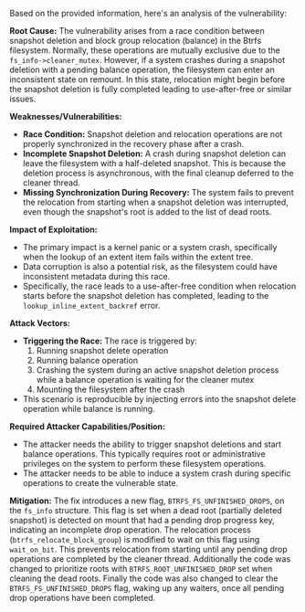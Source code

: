 Based on the provided information, here's an analysis of the vulnerability:

**Root Cause:**
The vulnerability arises from a race condition between snapshot deletion and block group relocation (balance) in the Btrfs filesystem. Normally, these operations are mutually exclusive due to the `fs_info->cleaner_mutex`. However, if a system crashes during a snapshot deletion with a pending balance operation, the filesystem can enter an inconsistent state on remount. In this state, relocation might begin before the snapshot deletion is fully completed leading to use-after-free or similar issues.

**Weaknesses/Vulnerabilities:**
- **Race Condition:**  Snapshot deletion and relocation operations are not properly synchronized in the recovery phase after a crash.
- **Incomplete Snapshot Deletion:**  A crash during snapshot deletion can leave the filesystem with a half-deleted snapshot. This is because the deletion process is asynchronous, with the final cleanup deferred to the cleaner thread.
- **Missing Synchronization During Recovery:** The system fails to prevent the relocation from starting when a snapshot deletion was interrupted, even though the snapshot's root is added to the list of dead roots.

**Impact of Exploitation:**
- The primary impact is a kernel panic or a system crash, specifically when the lookup of an extent item fails within the extent tree.
- Data corruption is also a potential risk, as the filesystem could have inconsistent metadata during this race.
- Specifically, the race leads to a use-after-free condition when relocation starts before the snapshot deletion has completed, leading to the `lookup_inline_extent_backref` error.

**Attack Vectors:**
- **Triggering the Race:** The race is triggered by:
    1. Running snapshot delete operation
    2. Running balance operation
    3. Crashing the system during an active snapshot deletion process while a balance operation is waiting for the cleaner mutex
    4. Mounting the filesystem after the crash
-  This scenario is reproducible by injecting errors into the snapshot delete operation while balance is running.

**Required Attacker Capabilities/Position:**
- The attacker needs the ability to trigger snapshot deletions and start balance operations. This typically requires root or administrative privileges on the system to perform these filesystem operations.
- The attacker needs to be able to induce a system crash during specific operations to create the vulnerable state.

**Mitigation:**
The fix introduces a new flag, `BTRFS_FS_UNFINISHED_DROPS`, on the `fs_info` structure. This flag is set when a dead root (partially deleted snapshot) is detected on mount that had a pending drop progress key, indicating an incomplete drop operation. The relocation process (`btrfs_relocate_block_group`) is modified to wait on this flag using `wait_on_bit`. This prevents relocation from starting until any pending drop operations are completed by the cleaner thread. Additionally the code was changed to prioritize roots with `BTRFS_ROOT_UNFINISHED_DROP` set when cleaning the dead roots. Finally the code was also changed to clear the `BTRFS_FS_UNFINISHED_DROPS` flag, waking up any waiters, once all pending drop operations have been completed.